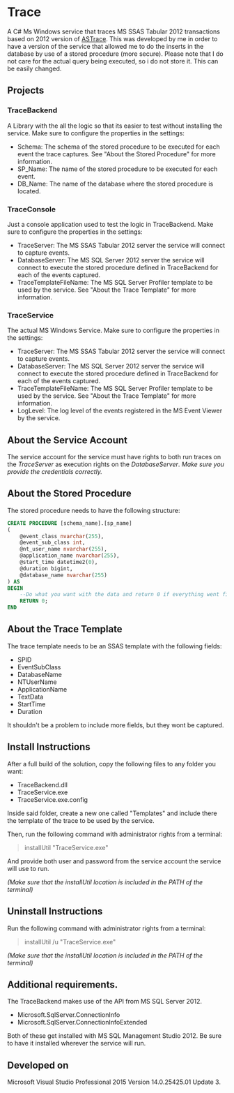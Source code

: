 # Trace
A C# Ms Windows service that traces MS SSAS Tabular 2012 transactions based on 2012 version of [ASTrace](https://github.com/microsoft/Analysis-Services/tree/master/AsTrace).
This was developed by me in order to have a version of the service that allowed me to do the inserts in the database by use of a stored procedure (more secure).
Please note that I do not care for the actual query being executed, so i do not store it. This can be easily changed.

## Projects

### TraceBackend
A Library with the all the logic so that its easier to test without installing the service.
Make sure to configure the properties in the settings:
* Schema: The schema of the stored procedure to be executed for each event the trace captures. See "About the Stored Procedure" for more information.
* SP_Name: The name of the stored procedure to be executed for each event.
* DB_Name: The name of the database where the stored procedure is located.

### TraceConsole
Just a console application used to test the logic in TraceBackend.
Make sure to configure the properties in the settings:
* TraceServer: The MS SSAS Tabular 2012 server the service will connect to capture events.
* DatabaseServer: The MS SQL Server 2012 server the service will connect to execute the stored procedure defined in TraceBackend for each of the events captured.
* TraceTemplateFileName: The MS SQL Server Profiler template to be used by the service. See "About the Trace Template" for more information.

### TraceService
The actual MS Windows Service. 
Make sure to configure the properties in the settings:
* TraceServer: The MS SSAS Tabular 2012 server the service will connect to capture events.
* DatabaseServer: The MS SQL Server 2012 server the service will connect to execute the stored procedure defined in TraceBackend for each of the events captured.
* TraceTemplateFileName: The MS SQL Server Profiler template to be used by the service. See "About the Trace Template" for more information.
* LogLevel: The log level of the events registered in the MS Event Viewer by the service.

## About the Service Account
The service account for the service must have rights to both run traces on the _TraceServer_ as execution rights on the _DatabaseServer_.
*Make sure you provide the credentials correctly.*

## About the Stored Procedure
The stored procedure needs to have the following structure:
```sql
CREATE PROCEDURE [schema_name].[sp_name]
(
	@event_class nvarchar(255),
	@event_sub_class int,
	@nt_user_name nvarchar(255),
	@application_name nvarchar(255),
	@start_time datetime2(0),
	@duration bigint,
	@database_name nvarchar(255)
) AS
BEGIN
	--Do what you want with the data and return 0 if everything went fine...
	RETURN 0;
END
```
## About the Trace Template
The trace template needs to be an SSAS template with the following fields:
* SPID
* EventSubClass
* DatabaseName
* NTUserName
* ApplicationName
* TextData
* StartTime
* Duration

It shouldn't be a problem to include more fields, but they wont be captured.

## Install Instructions
After a full build of the solution, copy the following files to any folder you want:
* TraceBackend.dll
* TraceService.exe
* TraceService.exe.config

Inside said folder, create a new one called "Templates" and include there the template of the trace to be used by the service.

Then, run the following command with administrator rights from a terminal:
> installUtil "TraceService.exe"

And provide both user and password from the service account the service will use to run.

_(Make sure that the installUtil location is included in the PATH of the terminal)_

## Uninstall Instructions
Run the following command with administrator rights from a terminal:
> installUtil /u "TraceService.exe"

_(Make sure that the installUtil location is included in the PATH of the terminal)_

## Additional requirements.
The TraceBackend makes use of the API from MS SQL Server 2012.
* Microsoft.SqlServer.ConnectionInfo
* Microsoft.SqlServer.ConnectionInfoExtended

Both of these get installed with MS SQL Management Studio 2012. Be sure to have it installed wherever the service will run.

## Developed on
Microsoft Visual Studio Professional 2015 Version 14.0.25425.01 Update 3.